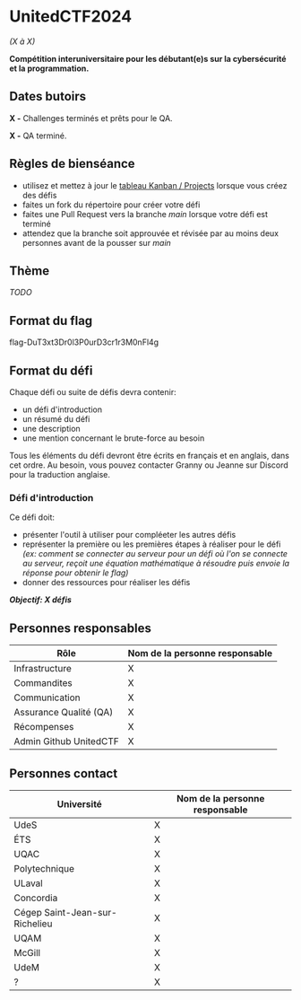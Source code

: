 # UnitedCTF2024
_(X à X)_

**Compétition interuniversitaire pour les débutant(e)s sur la cybersécurité et la programmation.**

## Dates butoirs
**X -** Challenges terminés et prêts pour le QA.

**X -** QA terminé.

## Règles de bienséance
- utilisez et mettez à jour le [tableau Kanban / Projects](https://github.com/orgs/UnitedCTF/projects/2/views/1) lorsque vous créez des défis
- faites un fork du répertoire pour créer votre défi
- faites une Pull Request vers la branche *main* lorsque votre défi est terminé
- attendez que la branche soit approuvée et révisée par au moins deux personnes avant de la pousser sur *main*

## Thème

_TODO_

## Format du flag
flag-DuT3xt3Dr0l3P0urD3cr1r3M0nFl4g

## Format du défi
Chaque défi ou suite de défis devra contenir:
- un défi d'introduction
- un résumé du défi
- une description
- une mention concernant le brute-force au besoin

Tous les éléments du défi devront être écrits en français et en anglais, dans cet ordre. Au besoin, vous pouvez contacter Granny ou Jeanne sur Discord pour la traduction anglaise.

### Défi d'introduction
Ce défi doit:
- présenter l'outil à utiliser pour compléeter les autres défis
- représenter la première ou les premières étapes à réaliser pour le défi
*(ex: comment se connecter au serveur pour un défi où l'on se connecte au serveur, reçoit une équation mathématique à résoudre puis envoie la réponse pour obtenir le flag)*
- donner des ressources pour réaliser les défis

***Objectif: X défis***

## Personnes responsables
| Rôle | Nom de la personne responsable |
| ------------- | ------------- |
| Infrastructure | X |
| Commandites  | X  |
| Communication  | X |
| Assurance Qualité (QA)  | X |
| Récompenses | X |
| Admin Github UnitedCTF | X |

## Personnes contact
| Université | Nom de la personne responsable |
| ------------- | ------------- |
| UdeS | X |
| ÉTS | X |
| UQAC | X |
| Polytechnique | X |
| ULaval | X |
| Concordia | X |
| Cégep Saint-Jean-sur-Richelieu | X |
| UQAM | X |
| McGill | X |
| UdeM | X |
| ? | X |
